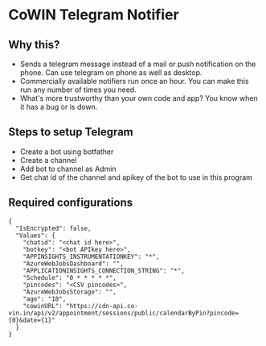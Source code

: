 # CoWIN Telegram Notifier
## Why this?
- Sends a telegram message instead of a mail or push notification on the phone. Can use telegram on phone as well as desktop. 
- Commercially available notifiers run once an hour. You can make this run any number of times you need. 
- What's more trustworthy than your own code and app? You know when it has a bug or is down. 

## Steps to setup Telegram 
- Create a bot using botfather
- Create a channel
- Add bot to channel as Admin
- Get chat id of the channel and apikey of the bot to use in this program

## Required configurations
```
{
  "IsEncrypted": false,
  "Values": {
    "chatid": "<chat id here>",
    "botkey": "<bot APIkey here>",
    "APPINSIGHTS_INSTRUMENTATIONKEY": "*",
    "AzureWebJobsDashboard": "",
    "APPLICATIONINSIGHTS_CONNECTION_STRING": "*",
    "Schedule": "0 * * * * *",
    "pincodes": "<CSV pincodes>",
    "AzureWebJobsStorage": "",
    "age": "18",
    "cowinURL": "https://cdn-api.co-vin.in/api/v2/appointment/sessions/public/calendarByPin?pincode={0}&date={1}"
  }
}
```

